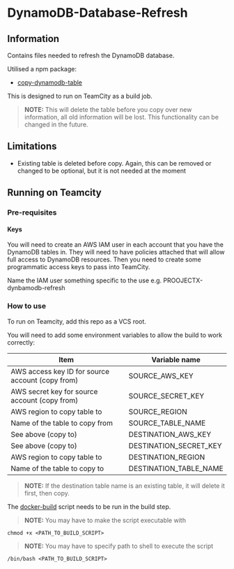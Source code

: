 # DynamoDB-Database-Refresh
## Information
Contains files needed to refresh the DynamoDB database.

Utilised a npm package:
 - [copy-dynamodb-table](https://www.npmjs.com/package/copy-dynamodb-table)

This is designed to run on TeamCity as a build job.

>**NOTE:** This will delete the table before you copy over new information, all old information will be lost. This functionality can be changed in the future.

## Limitations
- Existing table is deleted before copy. Again, this can be removed or changed to be optional, but it is not needed at the moment

## Running on Teamcity

### Pre-requisites
#### Keys
You will need to create an AWS IAM user in each account that you have the DynamoDB tables in. They will need to have policies attached that will allow full access to DynamoDB resources. Then you need to create some programmatic access keys to pass into TeamCity.

Name the IAM user something specific to the use e.g. PROOJECTX-dynbamodb-refresh

### How to use
To run on Teamcity, add this repo as a VCS root.

You will need to add some environment variables to allow the build to work correctly:

|Item | Variable name|
|-----|--------------|
|AWS access key ID for source account (copy from)|SOURCE_AWS_KEY| 
|AWS secret key for source account (copy from)| SOURCE_SECRET_KEY|
|AWS region to copy table to|SOURCE_REGION|
|Name of the table to copy from|SOURCE_TABLE_NAME|
|See above (copy to)|DESTINATION_AWS_KEY|
|See above (copy to)|DESTINATION_SECRET_KEY|
|AWS region to copy table to|DESTINATION_REGION|
|Name of the table to copy to|DESTINATION_TABLE_NAME|

>**NOTE:** If the destination table name is an existing table, it will delete it first, then copy. 

The [docker-build](docker-build.sh) script needs to be run in the build step.
>**NOTE:** You may have to make the script executable with 
```
chmod +x <PATH_TO_BUILD_SCRIPT>
```
>**NOTE:** You may have to specify path to shell to execute the script
```
/bin/bash <PATH_TO_BUILD_SCRIPT>
```

